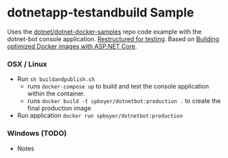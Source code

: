 dotnetapp-testandbuild Sample
=============================
Uses the [dotnet/dotnet-docker-samples](https://github.com/dotnet/dotnet-docker-samples/tree/master/dotnetapp-preview) repo code example with the dotnet-bot console application. [Restructured for testing](https://docs.microsoft.com/dotnet/articles/core/testing/unit-testing-with-dotnet-test?WT.mc_id=dotnetapptestandbuild-github-shboyer). Based on [Building optimized Docker images with ASP.NET Core](https://blogs.msdn.microsoft.com/stevelasker/2016/09/29/building-optimized-docker-images-with-asp-net-core/?WT.mc_id=dotnetapptestandbuild-github-shboyer).


### OSX / Linux

* Run `sh buildandpublish.sh`
    - runs `docker-compose up` to build and test the console application within the container.
    - runs `docker build -t spboyer/dotnetbot:production .` to create the final production image
* Run application `docker run spboyer/dotnetbot:production`

### Windows (TODO)


* Notes

